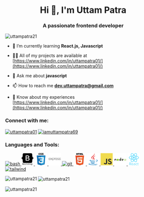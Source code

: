 <h1 align="center">Hi 👋, I'm Uttam Patra</h1>
<h3 align="center">A passionate frontend developer</h3>

<p align="left"> <img src="https://komarev.com/ghpvc/?username=uttampatra21&label=Profile%20views&color=0e75b6&style=flat" alt="uttampatra21" /> </p>

- 🌱 I’m currently learning **React.js, Javascript**

- 👨‍💻 All of my projects are available at [https://www.linkedin.com/in/uttampatra01/](https://www.linkedin.com/in/uttampatra01/)

- 💬 Ask me about **javascript**

- 📫 How to reach me **dev.uttampatra@gmail.com**

- 📄 Know about my experiences [https://www.linkedin.com/in/uttampatra01/](https://www.linkedin.com/in/uttampatra01/)

<h3 align="left">Connect with me:</h3>
<p align="left">
<a href="https://linkedin.com/in/uttampatra01" target="blank"><img align="center" src="https://raw.githubusercontent.com/rahuldkjain/github-profile-readme-generator/master/src/images/icons/Social/linked-in-alt.svg" alt="uttampatra01" height="30" width="40" /></a>
<a href="https://instagram.com/iamuttampatra69" target="blank"><img align="center" src="https://raw.githubusercontent.com/rahuldkjain/github-profile-readme-generator/master/src/images/icons/Social/instagram.svg" alt="iamuttampatra69" height="30" width="40" /></a>
</p>

<h3 align="left">Languages and Tools:</h3>
<p align="left"> <a href="https://www.gnu.org/software/bash/" target="_blank" rel="noreferrer"> <img src="https://www.vectorlogo.zone/logos/gnu_bash/gnu_bash-icon.svg" alt="bash" width="40" height="40"/> </a> <a href="https://getbootstrap.com" target="_blank" rel="noreferrer"> <img src="https://raw.githubusercontent.com/devicons/devicon/master/icons/bootstrap/bootstrap-plain-wordmark.svg" alt="bootstrap" width="40" height="40"/> </a> <a href="https://www.w3schools.com/css/" target="_blank" rel="noreferrer"> <img src="https://raw.githubusercontent.com/devicons/devicon/master/icons/css3/css3-original-wordmark.svg" alt="css3" width="40" height="40"/> </a> <a href="https://expressjs.com" target="_blank" rel="noreferrer"> <img src="https://raw.githubusercontent.com/devicons/devicon/master/icons/express/express-original-wordmark.svg" alt="express" width="40" height="40"/> </a> <a href="https://git-scm.com/" target="_blank" rel="noreferrer"> <img src="https://www.vectorlogo.zone/logos/git-scm/git-scm-icon.svg" alt="git" width="40" height="40"/> </a> <a href="https://www.w3.org/html/" target="_blank" rel="noreferrer"> <img src="https://raw.githubusercontent.com/devicons/devicon/master/icons/html5/html5-original-wordmark.svg" alt="html5" width="40" height="40"/> </a> <a href="https://www.java.com" target="_blank" rel="noreferrer"> <img src="https://raw.githubusercontent.com/devicons/devicon/master/icons/java/java-original.svg" alt="java" width="40" height="40"/> </a> <a href="https://developer.mozilla.org/en-US/docs/Web/JavaScript" target="_blank" rel="noreferrer"> <img src="https://raw.githubusercontent.com/devicons/devicon/master/icons/javascript/javascript-original.svg" alt="javascript" width="40" height="40"/> </a> <a href="https://nodejs.org" target="_blank" rel="noreferrer"> <img src="https://raw.githubusercontent.com/devicons/devicon/master/icons/nodejs/nodejs-original-wordmark.svg" alt="nodejs" width="40" height="40"/> </a> <a href="https://reactjs.org/" target="_blank" rel="noreferrer"> <img src="https://raw.githubusercontent.com/devicons/devicon/master/icons/react/react-original-wordmark.svg" alt="react" width="40" height="40"/> </a> <a href="https://tailwindcss.com/" target="_blank" rel="noreferrer"> <img src="https://www.vectorlogo.zone/logos/tailwindcss/tailwindcss-icon.svg" alt="tailwind" width="40" height="40"/> </a> </p>

<p><img align="left" src="https://github-readme-stats.vercel.app/api/top-langs?username=uttampatra21&show_icons=true&locale=en&layout=compact" alt="uttampatra21" /></p>

<p>&nbsp;<img align="center" src="https://github-readme-stats.vercel.app/api?username=uttampatra21&show_icons=true&locale=en" alt="uttampatra21" /></p>

<p><img align="center" src="https://github-readme-streak-stats.herokuapp.com/?user=uttampatra21&" alt="uttampatra21" /></p>
